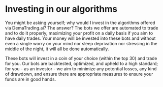 # Investing in our algorithms

You might be asking yourself; why would I invest in the algorithms offered via DemaTrading.ai? The answer? The bots we offer are automated to trade and to do it properly, maximizing your profit on a daily basis if you aim to have daily trades. Your money will be invested into these bots and without even a single worry on your mind nor sleep deprivation nor stressing in the middle of the night, it will all be done automatically. 

These bots will invest in a coin of your choice (within the top 30) and trade for you. Our bots are backtested, optimized, and upheld to a high standard; for you - as an investor - we aim to minimize any potential losses, any kind of drawdown, and ensure there are appropriate measures to ensure your funds are in good hands.